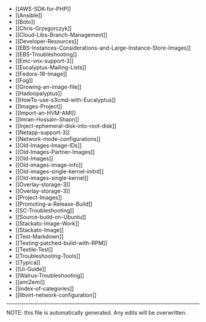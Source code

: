 * [[AWS-SDK-for-PHP]]
* [[Ansible]]
* [[Boto]]
* [[Chris-Grzegorczyk]]
* [[Cloud-Libs-Branch-Management]]
* [[Developer-Resources]]
* [[EBS-Instances-Considerations-and-Large-Instance-Store-Images]]
* [[EBS-Troubleshooting]]
* [[Emc-vnx-support-3]]
* [[Eucalyptus-Mailing-Lists]]
* [[Fedora-18-Image]]
* [[Fog]]
* [[Growing-an-image-file]]
* [[Hadoopalyptus]]
* [[HowTo-use-s3cmd-with-Eucalyptus]]
* [[Images-Project]]
* [[Import-an-HVM-AMI]]
* [[Imran-Hossain-Shaon]]
* [[Inject-ephemeral-disk-into-root-disk]]
* [[Netapp-support-3]]
* [[Network-mode-configurations]]
* [[Old-Images-Image-IDs]]
* [[Old-Images-Partner-Images]]
* [[Old-Images]]
* [[Old-images-image-info]]
* [[Old-images-single-kernel-initrd]]
* [[Old-images-single-kernel]]
* [[Overlay-storage-3]]
* [[Overlay-storage-3]]
* [[Project-Images]]
* [[Promoting-a-Release-Build]]
* [[SC-Troubleshooting]]
* [[Source-build-on-Ubuntu]]
* [[Stackato-Image-Work]]
* [[Stackato-Image]]
* [[Test-Markdown]]
* [[Testing-patched-build-with-RPM]]
* [[Textile-Test]]
* [[Troubleshooting-Tools]]
* [[Typica]]
* [[Ui-Guide]]
* [[Walrus-Troubleshooting]]
* [[ami2emi]]
* [[index-of-categories]]
* [[libvirt-network-configuration]]

*****
NOTE: this file is automatically generated. Any edits will be overwritten.
